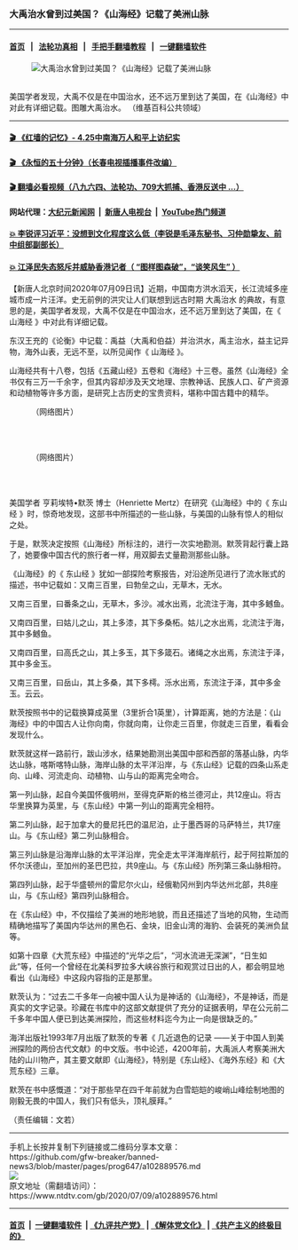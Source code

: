 ### 大禹治水曾到过美国？《山海经》记载了美洲山脉
------------------------

#### [首页](https://github.com/gfw-breaker/banned-news3/blob/master/README.md) &nbsp;&nbsp;|&nbsp;&nbsp; [法轮功真相](https://github.com/begood0513/basic/blob/master/README.md)  &nbsp;&nbsp;|&nbsp;&nbsp; [手把手翻墙教程](https://github.com/gfw-breaker/guides/wiki)  &nbsp;&nbsp;|&nbsp;&nbsp; [一键翻墙软件](https://github.com/gfw-breaker/nogfw/blob/master/README.md)  



<div><div class="featured_image">
 <figure>
  <img alt="大禹治水曾到过美国？《山海经》记载了美洲山脉" src="https://i.ntdtv.com/assets/uploads/2020/07/4cfffd8799fb0ac8e1d638cf97e1b099-800x450.jpg"/>
 </figure><br/>
 <span class="caption">
  美国学者发现，大禹不仅是在中国治水，还不远万里到达了美国，在《山海经》中对此有详细记载。图雕大禹治水。 （维基百科公共领域）
 </span>
</div>
</div><hr/>

#### [ 🎬  《红墙的记忆》- 4.25中南海万人和平上访纪实](http://141.164.39.94:10000/videos/legend/425.html)

#### [ 🎬  《永恒的五十分钟》（长春电视插播事件改编） ](http://141.164.39.94:10000/videos/news/ComingForYou-2.html)

#### [ 🎬  翻墙必看视频（八九六四、法轮功、709大抓捕、香港反送中 ...）](https://github.com/gfw-breaker/links/blob/master/banned.md)

#### 网站代理：[大纪元新闻网](http://167.172.10.89:10080/gb/) &nbsp;|&nbsp; [新唐人电视台](http://167.172.10.89:8808/gb/) &nbsp;|&nbsp; [YouTube热门频道](http://158.247.203.241/youtube.html)

#### [ 💥 李锐评习近平：没想到文化程度这么低（李锐是毛泽东秘书、习仲勋挚友、前中组部副部长）](http://141.164.39.94:10000/videos/res/Communist/lirui-xi.html)

#### [ 💥 江泽民失态怒斥并威胁香港记者（ “图样图森破”，“谈笑风生” ）](http://141.164.39.94:10000/videos/res/realjzm/naive.html)

<div><div class="post_content" itemprop="articleBody">
 <p>
  【新唐人北京时间2020年07月09日讯】近期，中国南方洪水滔天，长江流域多座城市成一片汪洋。史无前例的洪灾让人们联想到远古时期
  <ok href="https://www.ntdtv.com/gb/大禹治水.htm">
   大禹治水
  </ok>
  的典故，有意思的是，美国学者发现，大禹不仅是在中国治水，还不远万里到达了美国，在《
  <ok href="https://www.ntdtv.com/gb/山海经.htm">
   山海经
  </ok>
  》中对此有详细记载。
 </p>
 <p>
  东汉王充的《论衡》中记载：禹益（大禹和伯益）并治洪水，禹主治水，益主记异物，海外山表，无远不至，以所见闻作《
  <ok href="https://www.ntdtv.com/gb/山海经.htm">
   山海经
  </ok>
  》。
 </p>
 <p>
  山海经共有十八卷，包括《五藏山经》五卷和《海经》十三卷。虽然《山海经》全书仅有三万一千余字，但其内容却涉及天文地理、宗教神话、民族人口、矿产资源和动植物等许多方面，是研究上古历史的宝贵资料，堪称中国古籍中的精华。
 </p>
 <figure class="wp-caption alignnone" id="attachment_102889582" style="width: 600px">
  <img alt="" class="size-medium wp-image-102889582" src="https://i.ntdtv.com/assets/uploads/2020/07/b8d69ae8462b52a_size181_w605_h375-600x372.jpg">
   <br/><figcaption class="wp-caption-text">
    （网络图片）
   </figcaption><br/>
  </img>
 </figure><br/>
 <figure class="wp-caption alignnone" id="attachment_102889583" style="width: 600px">
  <img alt="" class="size-medium wp-image-102889583" src="https://i.ntdtv.com/assets/uploads/2020/07/15399133004869-600x482.jpg">
   <br/><figcaption class="wp-caption-text">
    （网络图片）
   </figcaption><br/>
  </img>
 </figure><br/>
 <p>
  美国学者
  <ok href="https://www.ntdtv.com/gb/亨莉埃特•默茨.htm">
   亨莉埃特•默茨
  </ok>
  博士（Henriette Mertz）在研究《山海经》中的《
  <ok href="https://www.ntdtv.com/gb/东山经.htm">
   东山经
  </ok>
  》时，惊奇地发现，这部书中所描述的一些山脉，与美国的山脉有惊人的相似之处。
 </p>
 <p>
  于是，默茨决定按照《山海经》所标注的，进行一次实地勘测。默茨背起行囊上路了，她要像中国古代的旅行者一样，用双脚去丈量勘测那些山脉。
 </p>
 <p>
  《山海经》的《
  <ok href="https://www.ntdtv.com/gb/东山经.htm">
   东山经
  </ok>
  》犹如一部探险考察报告，对沿途所见进行了流水账式的描述，书中记载如：又南三百里，曰勃垒之山，无草木，无水。
 </p>
 <p>
  又南三百里，曰番条之山，无草木，多沙。减水出焉，北流注于海，其中多鳡鱼。
 </p>
 <p>
  又南四百里，曰姑儿之山，其上多漆，其下多桑柘。姑儿之水出焉，北流注于海，其中多鳡鱼。
 </p>
 <p>
  又南四百里，曰高氏之山，其上多玉，其下多箴石。诸绳之水出焉，东流注于泽，其中多金玉。
 </p>
 <p>
  又南三百里，曰岳山，其上多桑，其下多樗。泺水出焉，东流注于泽，其中多金玉。云云。
 </p>
 <p>
  默茨按照书中的记载换算成英里（3里折合1英里），计算距离，她的方法是：《山海经》中的中国古人让你向南，你就向南，让你走三百里，你就走三百里，看看会发现什么。
 </p>
 <p>
  默茨就这样一路前行，跋山涉水，结果她勘测出美国中部和西部的落基山脉，内华达山脉，喀斯喀特山脉，海岸山脉的太平洋沿岸，与《东山经》记载的四条山系走向、山峰、河流走向、动植物、山与山的距离完全吻合。
 </p>
 <p>
  第一列山脉，起自今美国怀俄明州，至得克萨斯的格兰德河止，共12座山。将古华里换算为英里，与《东山经》中第一列山的距离完全相符。
 </p>
 <p>
  第二列山脉，起于加拿大的曼尼托巴的温尼泊，止于墨西哥的马萨特兰，共17座山。与《东山经》第二列山脉相合。
 </p>
 <p>
  第三列山脉是沿海岸山脉的太平洋沿岸，完全走太平洋海岸航行，起于阿拉斯加的怀尔沃德山，至加州的圣巴巴拉，共9座山。与《东山经》所列第三条山脉相符。
 </p>
 <p>
  第四列山脉，起于华盛顿州的雷尼尔火山，经俄勒冈州到内华达州北部，共8座山，与《东山经》第四列山脉相合。
 </p>
 <p>
  在《东山经》中，不仅描绘了美洲的地形地貌，而且还描述了当地的风物，生动而精确地描写了美国内华达州的黑色石、金块，旧金山湾的海豹、会装死的美洲负鼠等。
 </p>
 <p>
  如第十四章《大荒东经》中描述的“光华之后”，“河水流进无深渊”，“日生如此”等，任何一个曾经在北美科罗拉多大峡谷旅行和观赏过日出的人，都会明显地看出《山海经》中这段内容指的正是那里。
 </p>
 <p>
  默茨认为：“过去二千多年一向被中国人认为是神话的《山海经》，不是神话，而是真实的文字记录。珍藏在书库中的这部文献提供了充分的证据表明，早在公元前二千多年中国人便已到达美洲探险，而这些材料迄今为止一向是很缺乏的。”
 </p>
 <p>
  海洋出版社1993年7月出版了默茨的专著《
  <ok href="https://www.ntdtv.com/gb/几近退色的记录.htm">
   几近退色的记录
  </ok>
  ——关于中国人到美洲探险的两份古代文献》的中文版。书中论述，4200年前，大禹派人考察美洲大陆的山川物产，其主要文献即《山海经》，特别是《东山经》、《海外东经》和《大荒东经》三章。
 </p>
 <p>
  默茨在书中感慨道：“对于那些早在四千年前就为白雪皑皑的峻峭山峰绘制地图的刚毅无畏的中国人，我们只有低头，顶礼膜拜。”
  <div class="video_fit_container">
  </div>
 </p>
 <p>
  （责任编辑：文若）
 </p>
 <div class="single_ad">
 </div>
</div>
</div>
<hr/>
手机上长按并复制下列链接或二维码分享本文章：<br/>
https://github.com/gfw-breaker/banned-news3/blob/master/pages/prog647/a102889576.md <br/>
<a href='https://github.com/gfw-breaker/banned-news3/blob/master/pages/prog647/a102889576.md'><img src='https://github.com/gfw-breaker/banned-news3/blob/master/pages/prog647/a102889576.md.png'/></a> <br/>
原文地址（需翻墙访问）：https://www.ntdtv.com/gb/2020/07/09/a102889576.html


------------------------
#### [首页](https://github.com/gfw-breaker/banned-news3/blob/master/README.md) &nbsp;|&nbsp; [一键翻墙软件](https://github.com/gfw-breaker/nogfw/blob/master/README.md) &nbsp;| [《九评共产党》](https://github.com/gfw-breaker/9ping.md/blob/master/README.md#九评之一评共产党是什么) | [《解体党文化》](https://github.com/gfw-breaker/jtdwh.md/blob/master/README.md) | [《共产主义的终极目的》](https://github.com/gfw-breaker/gczydzjmd.md/blob/master/README.md)


<img src='http://gfw-breaker.win/banned-news3/pages/prog647/a102889576.md' width='0px' height='0px'/>